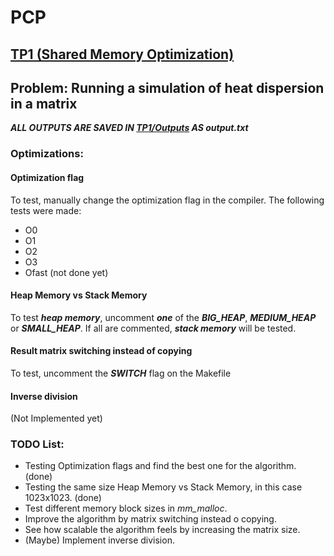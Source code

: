 # PCP 
## [TP1 (Shared Memory Optimization)](TP1/)
## Problem: Running a simulation of heat dispersion in a matrix

***ALL OUTPUTS ARE SAVED IN [TP1/Outputs](TP1/Outputs) AS output.txt***

### Optimizations:
#### Optimization flag
To test, manually change the optimization flag in the compiler.
The following tests were made:
- O0
- O1
- O2
- O3
- Ofast (not done yet)

#### Heap Memory vs Stack Memory
To test ***heap memory***, uncomment ***one*** of the ***BIG_HEAP***, ***MEDIUM_HEAP*** or ***SMALL_HEAP***.
If all are commented, ***stack memory*** will be tested.

#### Result matrix switching instead of copying
To test, uncomment the ***SWITCH*** flag on the Makefile

#### Inverse division
(Not Implemented yet)

### TODO List:
- Testing Optimization flags and find the best one for the algorithm. (done)
- Testing the same size Heap Memory vs Stack Memory, in this case 1023x1023. (done)
- Test different memory block sizes in _mm_malloc_.
- Improve the algorithm by matrix switching instead o copying.
- See how scalable the algorithm feels by increasing the matrix size.
- (Maybe) Implement inverse division.
